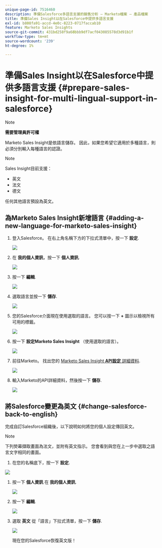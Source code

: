 ```yaml
---
unique-page-id: 7516460
description: 準備Salesforce多語言支援的銷售分析 — Marketo檔案 — 產品檔案
title: 準備Sales Insight以在Salesforce中提供多語言支援
exl-id: b808fa91-accd-4e0c-8223-0717faccab10
feature: Marketo Sales Insights
source-git-commit: 431bd258f9a68bbb9df7acf043085578d3d91b1f
workflow-type: tm+mt
source-wordcount: '239'
ht-degree: 1%

---
```


# 準備Sales Insight以在Salesforce中提供多語言支援 {#prepare-sales-insight-for-multi-lingual-support-in-salesforce}

>[!NOTE]
>
>**需要管理員許可權**

Marketo Sales Insight是依語言儲存。 因此，如果您希望它適用於多種語言，則必須分別輸入每種語言的認證。

>[!NOTE]
>
>Sales Insight目前支援：
>
>* 英文
>* 法文
>* 德文
>
>任何其他語言預設為英文。

## 為Marketo Sales Insight新增語言 {#adding-a-new-language-for-marketo-sales-insight}

1. 登入Salesforce。 在右上角名稱下方的下拉式清單中，按一下 **設定**.

   ![](assets/image2015-7-6-16-3a5-3a6.png)

1. 在 **我的個人資訊**，按一下 **個人資訊**.

   ![](assets/image2015-7-6-16-3a5-3a25.png)

1. 按一下 **編輯**.

   ![](assets/image2015-7-6-16-3a5-3a38.png)

1. 選取語言並按一下 **儲存**.

   ![](assets/image2015-7-6-16-3a5-3a47.png)

1. 您的Salesforce介面現在使用選取的語言。 您可以按一下 **+** 圖示以檢視所有可用的標籤。

   ![](assets/image2015-7-6-16-3a6-3a10.png)

1. 按一下 **設定Marketo Sales Insight** （使用選取的語言）。

   ![](assets/image2015-7-6-16-3a7-3a15.png)

1. 前往Marketo。 找出您的 [Marketo Sales Insight **API設定** 詳細資料](/help/marketo/product-docs/marketo-sales-insight/msi-for-salesforce/configuration/configure-marketo-sales-insight-in-salesforce-enterprise-unlimited.md#configure-marketo-sales-insight).

   ![](assets/image2015-7-6-16-3a41-3a2.png)

1. 輸入Marketo的API詳細資料，然後按一下 **儲存**.

   ![](assets/image2015-7-6-16-3a7-3a43.png)

## 將Salesforce變更為英文 {#change-salesforce-back-to-english}

完成自訂Salesforce組織後，以下說明如何將您的個人設定傳回英文。

>[!NOTE]
>
>下列熒幕擷取畫面為法文，並附有英文指示。  您會看到與您在上一步中選取之語言文字相同的畫面。

1. 在您的名稱底下，按一下 **設定**.

![](assets/image2015-7-6-16-3a5-3a6.png)

1. 按一下 **個人資訊** 在 **我的個人資訊**.

   ![](assets/image2015-7-6-16-3a8-3a3.png)

1. 按一下 **編輯**.

   ![](assets/image2015-7-6-16-3a8-3a19.png)

1. 選取 **英文** 從「語言」下拉式清單，按一下 **儲存**.

   ![](assets/image2015-7-6-16-3a8-3a31.png)

   現在您的Salesforce恢復英文版！
